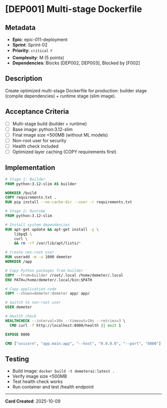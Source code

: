 # [DEP001] Multi-stage Dockerfile

## Metadata

- **Epic**: epic-011-deployment
- **Sprint**: Sprint-02
- **Priority**: `critical` ⚡
- **Complexity**: M (5 points)
- **Dependencies**: Blocks [DEP002, DEP003], Blocked by [F002]

## Description

Create optimized multi-stage Dockerfile for production: builder stage (compile dependencies) +
runtime stage (slim image).

## Acceptance Criteria

- [ ] Multi-stage build (builder + runtime)
- [ ] Base image: python:3.12-slim
- [ ] Final image size <500MB (without ML models)
- [ ] Non-root user for security
- [ ] Health check included
- [ ] Optimized layer caching (COPY requirements first)

## Implementation

```dockerfile
# Stage 1: Builder
FROM python:3.12-slim AS builder

WORKDIR /build
COPY requirements.txt .
RUN pip install --no-cache-dir --user -r requirements.txt

# Stage 2: Runtime
FROM python:3.12-slim

# Install system dependencies
RUN apt-get update && apt-get install -y \
    libpq5 \
    curl \
    && rm -rf /var/lib/apt/lists/*

# Create non-root user
RUN useradd -m -u 1000 demeter
WORKDIR /app

# Copy Python packages from builder
COPY --from=builder /root/.local /home/demeter/.local
ENV PATH=/home/demeter/.local/bin:$PATH

# Copy application code
COPY --chown=demeter:demeter app/ app/

# Switch to non-root user
USER demeter

# Health check
HEALTHCHECK --interval=30s --timeout=10s --retries=3 \
  CMD curl -f http://localhost:8000/health || exit 1

EXPOSE 8000

CMD ["uvicorn", "app.main:app", "--host", "0.0.0.0", "--port", "8000"]
```

## Testing

- Build image: `docker build -t demeterai:latest .`
- Verify image size <500MB
- Test health check works
- Run container and test /health endpoint

---
**Card Created**: 2025-10-09
